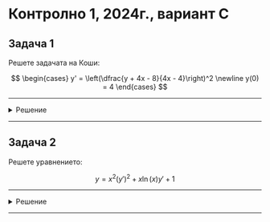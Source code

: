# Контролно 1, 2024г., вариант C

## Задача 1

Решете задачата на Коши:

$$
\begin{cases}
y' = \left(\dfrac{y + 4x - 8}{4x - 4}\right)^2 \newline
y(0) = 4
\end{cases}
$$

---

<details>
    <summary>Решение</summary>

Решаваме системата

$$y+4x-8=0$$

$$4x-4 = 0$$

Решението на системата е $(x_0, y_0) = (1, 4)$

Полагаме

$$u = x-1$$

$$v = y - 4$$

$$v' = \left(\dfrac{v+4+4u+4-8}{4u+4-4}\right)^2 = \left(\dfrac{v+4u}{4u}\right)^2 = \left(\dfrac{v}{4u}+1\right)^2$$

Получихме хомогенно уравнение

Полагаме

$$z = \dfrac{v}{u}$$

Така

$$v = zu$$

$$v' = z'u + z$$

Заместваме в уравнението

$$z'u + z = \dfrac{1}{16}(z+4)^2$$

$$16z'u + 16z = z^2+8z+16$$

$$16z'u = z^2-8z+16$$

$$16z'u = (z-4)^2$$

$$\dfrac{z'}{(z-4)^2} = \dfrac{1}{16u}$$

$$\displaystyle \int\dfrac{1}{(z-4)^2}\space d(z-4) = \dfrac{1}{16}\int\dfrac{1}{u}\space du$$

$$-\dfrac{1}{z-4} = \dfrac{\ln{|u|}}{16} + C$$

$$z = 4 - \dfrac{16}{16C+\ln{|u|}}$$

$$\dfrac{y-4}{x-1} = 4-\dfrac{16}{16C+\ln{|x-1|}}$$

Прилагаме началното условие $y(0) = 4$

$$\dfrac{4-4}{0-1} = 4 - \dfrac{16}{\ln{|-1|} + 16C}$$

$$0 = 4-\dfrac{16}{16C}$$

$$C = \dfrac{1}{4}$$

Така получаваме окончателно решение

$$y = 4 + (x-1)\left(4-\dfrac{16}{4+\ln{|x-1|}}\right)$$
</details>

---

## Задача 2

Решете уравнението:

$$y = x^2(y')^2 + x\ln(x)y' + 1$$

---

<details>
    <summary>Решение</summary>

Полагаме $z(x)=y'(x)$

$$y=x^2z^2+x\ln{x}z+1\qquad (*)$$

Диференцираме у-нието $(*)$ по $x$

$$y'=2xz^2+2x^2zz'+(x\ln{x})'z+x\ln{x}z'$$

$$z=2xz^2+2x^2zz'+(\ln{x}+1)z+x\ln{x}z'$$

$$\not{z}=2xz^2+2x^2zz'+\ln{x}z++\not{z}+x\ln{x}z'$$

$$0=2xz^2+2x^2zz'+\ln{x}z+x\ln{x}z'$$

$$0=2xz(z+xz')+\ln{x}(z+xz')$$

$$0=(z+xz')(2xz+\ln{x})$$

**Първи случай**: $z+xz'=0$

$$z'x=-z$$

Проверяваме дали $z\equiv 0$ е решение, като заместим в $(*)$. $y=1$ е решение.

Делим на $z\ne 0$

$$\dfrac{z'}{z} = -\dfrac{1}{x}$$

Интегрираме по $x$

$$\displaystyle \int\dfrac{1}{z}\space dz = -\int\dfrac{1}{x}\space dx$$

$$\ln{|z|}=\ln{|x|}+C$$

$$\mathrm{e}^{\ln{|z|}}=\mathrm{e}^{\ln{|\frac{1}{x}|}+C}$$

$$|z|=\mathrm{e}^C\left|\dfrac{1}{x}\right|$$

$$z=\pm C_1\dfrac{1}{x}$$

$$z=C_2\dfrac{1}{x}$$

Заместваме в $(*)$ с $z$

$$y = C_2^2+C_2\ln{x}+1$$

**Втори случай:** $2xz+\ln{x}=0$

$$z=-\dfrac{\ln{x}}{2x}$$

Заместваме в $(*)$ с $z$

$$y = x^2\dfrac{\ln^2{x}}{4x^2}-x\ln{x}\dfrac{\ln{x}}{2x}+1$$

$$y=\dfrac{\ln^2{x}}{4}-\dfrac{\ln^2{x}}{2}+1$$

$$y=-\dfrac{\ln^2{x}}{4}+1$$
</details>

---
